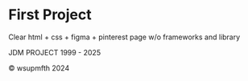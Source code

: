# First Project

Clear html + css + figma + pinterest page w/o frameworks and library

JDM PROJECT 1999 - 2025 

© wsupmfth 2024
